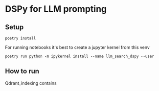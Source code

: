 # DSPy for LLM prompting

## Setup 

``` 
poetry install
```

For running notebooks it's best to create a jupyter kernel from this venv

``` 
poetry run python -m ipykernel install --name llm_search_dspy --user
```

## How to run

Qdrant_indexing contains 
